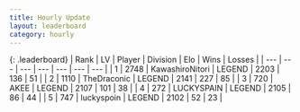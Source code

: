```yaml
---
title: Hourly Update
layout: leaderboard
category: hourly
---
```


{: .leaderboard}
| Rank | LV | Player | Division | Elo | Wins | Losses |
| --- | --- | --- | --- | --- | --- | --- |
| <span data-change="0">1</span> | 2748 | <span title="ID: 164871">KawashiroNitori</span> | LEGEND | <span data-change="0">2203</span> | <span data-change="0">136</span> | <span data-change="0">51</span> |
| <span data-change="0">2</span> | 1110 | <span title="ID: 544310">TheDraconic</span> | LEGEND | <span data-change="0">2141</span> | <span data-change="0">227</span> | <span data-change="0">85</span> |
| <span data-change="0">3</span> | 720 | <span title="ID: 455100">AKEE</span> | LEGEND | <span data-change="0">2107</span> | <span data-change="0">101</span> | <span data-change="0">38</span> |
| <span data-change="0">4</span> | 272 | <span title="ID: 623829">LUCKYSPAIN</span> | LEGEND | <span data-change="0">2105</span> | <span data-change="0">86</span> | <span data-change="0">44</span> |
| <span data-change="0">5</span> | 747 | <span title="ID: 512212">luckyspoin</span> | LEGEND | <span data-change="0">2102</span> | <span data-change="0">52</span> | <span data-change="0">23</span> |